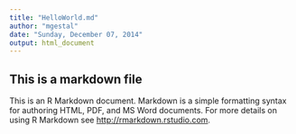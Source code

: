 ```yaml
---
title: "HelloWorld.md"
author: "mgestal"
date: "Sunday, December 07, 2014"
output: html_document
---
```


## This is a markdown file

This is an R Markdown document. Markdown is a simple formatting syntax for authoring HTML, PDF, and MS Word documents. For more details on using R Markdown see <http://rmarkdown.rstudio.com>.
